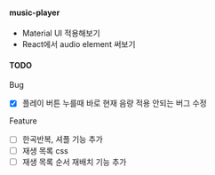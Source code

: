 #### music-player

- Material UI 적용해보기
- React에서 audio element 써보기

#### TODO

Bug

- [x] 플레이 버튼 누를때 바로 현재 음량 적용 안되는 버그 수정

Feature

- [ ] 한곡반복, 셔플 기능 추가
- [ ] 재생 목록 css
- [ ] 재생 목록 순서 재배치 기능 추가
